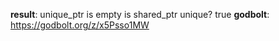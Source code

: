 **result**:
unique_ptr is empty
is shared_ptr unique? true
**godbolt**: https://godbolt.org/z/x5Psso1MW